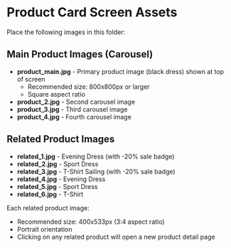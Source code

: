 # Product Card Screen Assets

Place the following images in this folder:

## Main Product Images (Carousel)
- **product_main.jpg** - Primary product image (black dress) shown at top of screen
  - Recommended size: 800x800px or larger
  - Square aspect ratio
- **product_2.jpg** - Second carousel image
- **product_3.jpg** - Third carousel image
- **product_4.jpg** - Fourth carousel image

## Related Product Images
- **related_1.jpg** - Evening Dress (with -20% sale badge)
- **related_2.jpg** - Sport Dress  
- **related_3.jpg** - T-Shirt Sailing (with -20% sale badge)
- **related_4.jpg** - Evening Dress
- **related_5.jpg** - Sport Dress
- **related_6.jpg** - T-Shirt

Each related product image:
- Recommended size: 400x533px (3:4 aspect ratio)
- Portrait orientation
- Clicking on any related product will open a new product detail page
